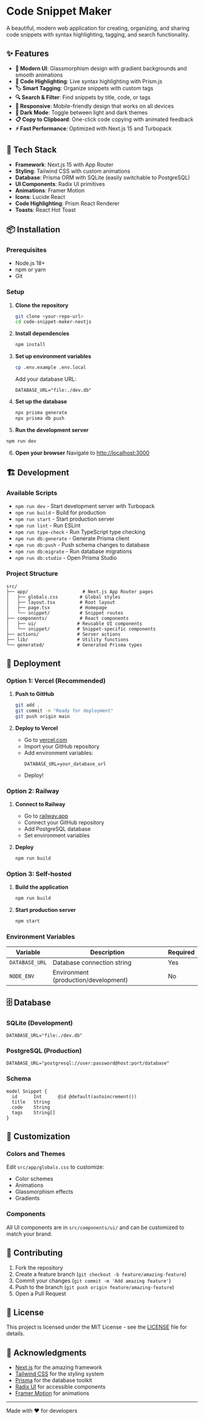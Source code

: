 # Code Snippet Maker

A beautiful, modern web application for creating, organizing, and sharing code snippets with syntax highlighting, tagging, and search functionality.

## ✨ Features

- **🎨 Modern UI**: Glassmorphism design with gradient backgrounds and smooth animations
- **📝 Code Highlighting**: Live syntax highlighting with Prism.js
- **🏷️ Smart Tagging**: Organize snippets with custom tags
- **🔍 Search & Filter**: Find snippets by title, code, or tags
- **📱 Responsive**: Mobile-friendly design that works on all devices
- **🌙 Dark Mode**: Toggle between light and dark themes
- **📋 Copy to Clipboard**: One-click code copying with animated feedback
- **⚡ Fast Performance**: Optimized with Next.js 15 and Turbopack

## 🚀 Tech Stack

- **Framework**: Next.js 15 with App Router
- **Styling**: Tailwind CSS with custom animations
- **Database**: Prisma ORM with SQLite (easily switchable to PostgreSQL)
- **UI Components**: Radix UI primitives
- **Animations**: Framer Motion
- **Icons**: Lucide React
- **Code Highlighting**: Prism React Renderer
- **Toasts**: React Hot Toast

## 📦 Installation

### Prerequisites

- Node.js 18+ 
- npm or yarn
- Git

### Setup

1. **Clone the repository**
   ```bash
   git clone <your-repo-url>
   cd code-snippet-maker-nextjs
   ```

2. **Install dependencies**
   ```bash
   npm install
   ```

3. **Set up environment variables**
   ```bash
   cp .env.example .env.local
   ```
   
   Add your database URL:
   ```env
   DATABASE_URL="file:./dev.db"
   ```

4. **Set up the database**
   ```bash
   npx prisma generate
   npx prisma db push
   ```

5. **Run the development server**
```bash
npm run dev
   ```

6. **Open your browser**
   Navigate to [http://localhost:3000](http://localhost:3000)

## 🏗️ Development

### Available Scripts

- `npm run dev` - Start development server with Turbopack
- `npm run build` - Build for production
- `npm run start` - Start production server
- `npm run lint` - Run ESLint
- `npm run type-check` - Run TypeScript type checking
- `npm run db:generate` - Generate Prisma client
- `npm run db:push` - Push schema changes to database
- `npm run db:migrate` - Run database migrations
- `npm run db:studio` - Open Prisma Studio

### Project Structure

```
src/
├── app/                    # Next.js App Router pages
│   ├── globals.css        # Global styles
│   ├── layout.tsx         # Root layout
│   ├── page.tsx           # Homepage
│   └── snippet/           # Snippet routes
├── components/            # React components
│   ├── ui/               # Reusable UI components
│   └── snippet/          # Snippet-specific components
├── actions/              # Server actions
├── lib/                  # Utility functions
└── generated/            # Generated Prisma types
```

## 🚀 Deployment

### Option 1: Vercel (Recommended)

1. **Push to GitHub**
   ```bash
   git add .
   git commit -m "Ready for deployment"
   git push origin main
   ```

2. **Deploy to Vercel**
   - Go to [vercel.com](https://vercel.com)
   - Import your GitHub repository
   - Add environment variables:
     ```
     DATABASE_URL=your_database_url
     ```
   - Deploy!

### Option 2: Railway

1. **Connect to Railway**
   - Go to [railway.app](https://railway.app)
   - Connect your GitHub repository
   - Add PostgreSQL database
   - Set environment variables

2. **Deploy**
   ```bash
   npm run build
   ```

### Option 3: Self-hosted

1. **Build the application**
   ```bash
   npm run build
   ```

2. **Start production server**
   ```bash
   npm start
   ```

### Environment Variables

| Variable | Description | Required |
|----------|-------------|----------|
| `DATABASE_URL` | Database connection string | Yes |
| `NODE_ENV` | Environment (production/development) | No |

## 🗄️ Database

### SQLite (Development)
```env
DATABASE_URL="file:./dev.db"
```

### PostgreSQL (Production)
```env
DATABASE_URL="postgresql://user:password@host:port/database"
```

### Schema
```prisma
model Snippet {
  id      Int      @id @default(autoincrement())
  title   String
  code    String
  tags    String[]
}
```

## 🎨 Customization

### Colors and Themes
Edit `src/app/globals.css` to customize:
- Color schemes
- Animations
- Glassmorphism effects
- Gradients

### Components
All UI components are in `src/components/ui/` and can be customized to match your brand.

## 🤝 Contributing

1. Fork the repository
2. Create a feature branch (`git checkout -b feature/amazing-feature`)
3. Commit your changes (`git commit -m 'Add amazing feature'`)
4. Push to the branch (`git push origin feature/amazing-feature`)
5. Open a Pull Request

## 📄 License

This project is licensed under the MIT License - see the [LICENSE](LICENSE) file for details.

## 🙏 Acknowledgments

- [Next.js](https://nextjs.org/) for the amazing framework
- [Tailwind CSS](https://tailwindcss.com/) for the styling system
- [Prisma](https://prisma.io/) for the database toolkit
- [Radix UI](https://www.radix-ui.com/) for accessible components
- [Framer Motion](https://www.framer.com/motion/) for animations

---

Made with ❤️ for developers
